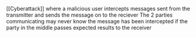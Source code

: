 [[Cyberattack]] where a malicious user intercepts messages sent from the transmitter and sends the message on to the reciever
The 2 parties communicating may never know the message has been intercepted if the party in the middle passes expected results to the receiver
